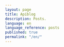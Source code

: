 ```yaml
---
layout: page
title: Apiblog
description: Posts.
language: en
language_reference: posts
published: true
permalink: "/en/"
---
```

